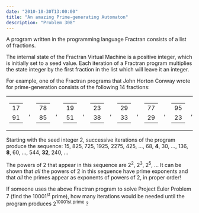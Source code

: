```yaml
---
date: "2010-10-30T13:00:00"
title: "An amazing Prime-generating Automaton"
description: "Problem 308"
---
```


<p>A program written in the programming language Fractran consists of a list of fractions.</p>
<p>The internal state of the Fractran Virtual Machine is a positive integer, which is initially set to a seed value. Each iteration of a Fractran program multiplies the state integer by the first fraction in the list which will leave it an integer.</p>
<p>For example, one of the Fractran programs that John Horton Conway wrote for prime-generation consists of the following 14 fractions:</p><table class="formula"><tr><td><table class="frac"><tr><td>17</td></tr><tr><td class="overline">91</td></tr></table></td>
<td>,</td>
<td><table class="frac"><tr><td>78</td></tr><tr><td class="overline">85</td></tr></table></td>
<td>,</td>
<td><table class="frac"><tr><td>19</td></tr><tr><td class="overline">51</td></tr></table></td>
<td>,</td>
<td><table class="frac"><tr><td>23</td></tr><tr><td class="overline">38</td></tr></table></td>
<td>,</td>
<td><table class="frac"><tr><td>29</td></tr><tr><td class="overline">33</td></tr></table></td>
<td>,</td>
<td><table class="frac"><tr><td>77</td></tr><tr><td class="overline">29</td></tr></table></td>
<td>,</td>
<td><table class="frac"><tr><td>95</td></tr><tr><td class="overline">23</td></tr></table></td>
<td>,</td>
<td><table class="frac"><tr><td>77</td></tr><tr><td class="overline">19</td></tr></table></td>
<td>,</td>
<td><table class="frac"><tr><td>1</td></tr><tr><td class="overline">17</td></tr></table></td>
<td>,</td>
<td><table class="frac"><tr><td>11</td></tr><tr><td class="overline">13</td></tr></table></td>
<td>,</td>
<td><table class="frac"><tr><td>13</td></tr><tr><td class="overline">11</td></tr></table></td>
<td>,</td>
<td><table class="frac"><tr><td>15</td></tr><tr><td class="overline">2</td></tr></table></td>
<td>,</td>
<td><table class="frac"><tr><td>1</td></tr><tr><td class="overline">7</td></tr></table></td>
<td>,</td>
<td><table class="frac"><tr><td>55</td></tr><tr><td class="overline">1</td></tr></table></td>
<td>.</td>
</tr></table><p>Starting with the seed integer 2, successive iterations of the program produce the sequence:
15, 825, 725, 1925, 2275, 425, ..., 68, <b>4</b>, 30, ..., 136, <b>8</b>, 60, ..., 544, <b>32</b>, 240, ...</p>
<p>The powers of 2 that appear in this sequence are 2<sup>2</sup>, 2<sup>3</sup>, 2<sup>5</sup>, ...
It can be shown that <i>all</i> the powers of 2 in this sequence have prime exponents and that <i>all</i> the primes appear as exponents of powers of 2, in proper order!</p>
<p>If someone uses the above Fractran program to solve Project Euler Problem 7 (find the 10001<sup>st</sup> prime), how many iterations would be needed until the program produces 2<sup>10001st prime</sup> ?</p>

